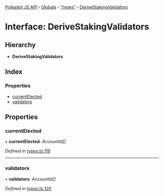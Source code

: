 [Polkadot JS API](../README.md) › [Globals](../globals.md) › ["types"](../modules/_types_.md) › [DeriveStakingValidators](_types_.derivestakingvalidators.md)

# Interface: DeriveStakingValidators

## Hierarchy

* **DeriveStakingValidators**

## Index

### Properties

* [currentElected](_types_.derivestakingvalidators.md#currentelected)
* [validators](_types_.derivestakingvalidators.md#validators)

## Properties

###  currentElected

• **currentElected**: *AccountId[]*

*Defined in [types.ts:119](https://github.com/polkadot-js/api/blob/6075a21efb/packages/api-derive/src/types.ts#L119)*

___

###  validators

• **validators**: *AccountId[]*

*Defined in [types.ts:120](https://github.com/polkadot-js/api/blob/6075a21efb/packages/api-derive/src/types.ts#L120)*
